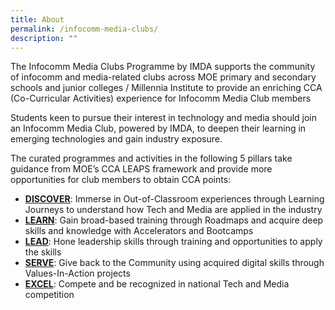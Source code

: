 ```yaml
---
title: About
permalink: /infocomm-media-clubs/
description: ""
---
```

The Infocomm Media Clubs Programme by IMDA supports the community of infocomm and media-related clubs across MOE primary and secondary schools and junior colleges / Millennia Institute to provide an enriching CCA (Co-Curricular Activities) experience for Infocomm Media Club members

Students keen to pursue their interest in technology and media should join an Infocomm Media Club, powered by IMDA, to deepen their learning in emerging technologies and gain industry exposure.

The curated programmes and activities in the following 5 pillars take guidance from MOE’s CCA LEAPS framework and provide more opportunities for club members to obtain CCA points:

* **[DISCOVER](https://codesg.imda.gov.sg/infocomm-media-clubs-cca/DISCOVER/Overview/)**: Immerse in Out-of-Classroom experiences through Learning Journeys to understand how Tech and Media are applied in the industry
* **[LEARN](https://codesg.imda.gov.sg/infocomm-media-clubs-cca/LEARN/Overview/)**: Gain broad-based training through Roadmaps and acquire deep skills and knowledge with Accelerators and Bootcamps
* **[LEAD](https://codesg.imda.gov.sg/infocomm-media-clubs-cca/LEAD/Overview/)**: Hone leadership skills through training and opportunities to apply the skills
* **[SERVE](https://codesg.imda.gov.sg/infocomm-media-clubs-cca/SERVE/)**: Give back to the Community using acquired digital skills through Values-In-Action projects
* **[EXCEL](https://codesg.imda.gov.sg/infocomm-media-clubs-cca/excel/overview/)**: Compete and be recognized in national Tech and Media competition